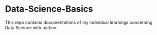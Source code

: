 # Data-Science-Basics
This repo contains documentations of my individual learnings concerning Data Science with python
